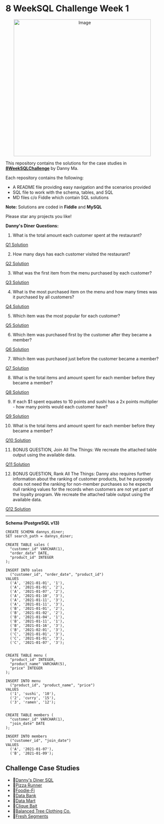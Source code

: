 # 8 WeekSQL Challenge Week 1
<p align="center">
<img src="https://8weeksqlchallenge.com/images/case-study-designs/1.png" alt="Image" width="450" height="450">

This repository contains the solutions for the case studies in **[8WeekSQLChallenge](https://8weeksqlchallenge.com)** by Danny Ma.

Each repository contains the following:
- A README file providing easy navigation and the scenarios provided
- SQL file to work with the schema, tables, and SQL
- MD files c/o Fiddle which contain SQL solutions

**Note:** 
Solutions are coded in **Fiddle** and **MySQL**

Please star any projects you like!

**Danny's Diner Questions:** 

1. What is the total amount each customer spent at the restaurant?

[Q1 Solution](https://github.com/BreakingPlaid/DannysDinerSQL/blob/main/DatawDannyWeek1Q01.sql)

2. How many days has each customer visited the restaurant?

[Q2 Solution](https://github.com/BreakingPlaid/DannysDinerSQL/blob/main/DatawDannyWeek1Q02.sql)

3. What was the first item from the menu purchased by each customer?

[Q3 Solution](https://github.com/BreakingPlaid/DannysDinerSQL/blob/main/DatawDannyWeek1Q03.sql)

4. What is the most purchased item on the menu and how many times was it purchased by all customers?

[Q4 Solution](https://github.com/BreakingPlaid/DannysDinerSQL/blob/main/DatawDannyWeek1Q04.sql)

5. Which item was the most popular for each customer?

[Q5 Solution](https://github.com/BreakingPlaid/DannysDinerSQL/blob/main/DatawDannyWeek1Q05.sql)

6. Which item was purchased first by the customer after they became a member?

[Q6 Solution](https://github.com/BreakingPlaid/DannysDinerSQL/blob/main/DatawDannyWeek1Q06.sql)

7. Which item was purchased just before the customer became a member?

[Q7 Solution](https://github.com/BreakingPlaid/DannysDinerSQL/blob/main/DatawDannyWeek1Q07.sql)

8. What is the total items and amount spent for each member before they became a member?

[Q8 Solution](https://github.com/BreakingPlaid/DannysDinerSQL/blob/main/DatawDannyWeek1Q08.sql)

9. If each $1 spent equates to 10 points and sushi has a 2x points multiplier - how many points would each customer have?

[Q9 Solution](https://github.com/BreakingPlaid/DannysDinerSQL/blob/main/DatawDannyWeek1Q09.sql)

10. What is the total items and amount spent for each member before they became a member?

[Q10 Solution](https://github.com/BreakingPlaid/DannysDinerSQL/blob/main/DatawDannyWeek1Q10.md)

11. BONUS QUESTION, Join All The Things:
We recreate the attached table output using the available data.

[Q11 Solution](https://github.com/BreakingPlaid/DannysDinerSQL/blob/main/DatawDannyWeek1Q11.sql)

12. BONUS QUESTION, Rank All The Things:
Danny also requires further information about the ranking of customer products, but he purposely does not need the ranking for non-member purchases so he expects null ranking values for the records when customers are not yet part of the loyalty program. We recreate the attached table output using the available data.

[Q12 Solution](https://github.com/BreakingPlaid/DannysDinerSQL/blob/main/DatawDannyWeek1Q12.sql)
***

**Schema (PostgreSQL v13)**

    CREATE SCHEMA dannys_diner;
    SET search_path = dannys_diner;
    
    CREATE TABLE sales (
      "customer_id" VARCHAR(1),
      "order_date" DATE,
      "product_id" INTEGER
    );
    
    INSERT INTO sales
      ("customer_id", "order_date", "product_id")
    VALUES
      ('A', '2021-01-01', '1'),
      ('A', '2021-01-01', '2'),
      ('A', '2021-01-07', '2'),
      ('A', '2021-01-10', '3'),
      ('A', '2021-01-11', '3'),
      ('A', '2021-01-11', '3'),
      ('B', '2021-01-01', '2'),
      ('B', '2021-01-02', '2'),
      ('B', '2021-01-04', '1'),
      ('B', '2021-01-11', '1'),
      ('B', '2021-01-16', '3'),
      ('B', '2021-02-01', '3'),
      ('C', '2021-01-01', '3'),
      ('C', '2021-01-01', '3'),
      ('C', '2021-01-07', '3');
     
    
    CREATE TABLE menu (
      "product_id" INTEGER,
      "product_name" VARCHAR(5),
      "price" INTEGER
    );
    
    INSERT INTO menu
      ("product_id", "product_name", "price")
    VALUES
      ('1', 'sushi', '10'),
      ('2', 'curry', '15'),
      ('3', 'ramen', '12');
      
    
    CREATE TABLE members (
      "customer_id" VARCHAR(1),
      "join_date" DATE
    );
    
    INSERT INTO members
      ("customer_id", "join_date")
    VALUES
      ('A', '2021-01-07'),
      ('B', '2021-01-09');

## Challenge Case Studies
* 🍣[Danny's Diner SQL](https://github.com/BreakingPlaid/DannysDinerSQL)
* 🍕[Pizza Runner](https://github.com/BreakingPlaid/PizzaRunnerSQL)
* 🥑[Foodie-Fi](https://github.com/BreakingPlaid/Foodie-FiSQL)
* 🏦[Data Bank](https://github.com/BreakingPlaid/DataBankSQL)
* 🛒[Data Mart](https://github.com/BreakingPlaid/DataMartSQL)
* 🎣[Clique Bait](https://github.com/BreakingPlaid/CliqueBaitSQL)
* 🌳[Balanced Tree Clothing Co.](https://github.com/BreakingPlaid/BalancedTreeClothingCoSQL)
* 🍊[Fresh Segments](https://github.com/BreakingPlaid/FreshSegmentsSQL)